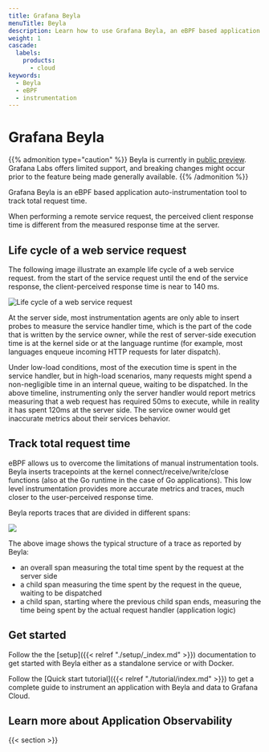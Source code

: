 ```yaml
---
title: Grafana Beyla
menuTitle: Beyla
description: Learn how to use Grafana Beyla, an eBPF based application auto-instrumentation tool.
weight: 1
cascade:
  labels:
    products:
      - cloud
keywords:
  - Beyla
  - eBPF
  - instrumentation
---
```


# Grafana Beyla

{{% admonition type="caution" %}}
Beyla is currently in [public preview](/docs/release-life-cycle/). Grafana Labs offers limited support, and breaking changes might occur prior to the feature being made generally available.
{{% /admonition %}}

Grafana Beyla is an eBPF based application auto-instrumentation tool to track total request time.

When performing a remote service request, the perceived client response time is different from the measured response time at the server.

## Life cycle of a web service request

The following image illustrate an example life cycle of a web service request. from the start of the service request until the end of the service response, the client-perceived response time is near to 140 ms.

![Life cycle of a web service request](https://grafana.com/media/docs/grafana-cloud/beyla/req-life-cycle_2.png)

At the server side, most instrumentation agents are only able to insert probes to measure the service handler time, which is the part of the code that is written by the service owner, while the rest of server-side execution time is at the kernel side or at the language runtime (for example, most languages enqueue incoming HTTP requests for later dispatch).

Under low-load conditions, most of the execution time is spent in the service handler, but in high-load scenarios, many requests might spend a non-negligible time in an internal queue, waiting to be dispatched. In the above timeline, instrumenting only the server handler would report metrics measuring that a web request has required 50ms to execute, while in reality it has spent 120ms at the server side. The service owner would get inaccurate metrics about their services behavior.

## Track total request time

eBPF allows us to overcome the limitations of manual instrumentation tools. Beyla inserts tracepoints at the kernel connect/receive/write/close functions (also at the Go runtime in the case of Go applications). This low level instrumentation provides more accurate metrics and traces, much closer to the user-perceived response time.

Beyla reports traces that are divided in different spans:

![](https://grafana.com/media/docs/grafana-cloud/beyla/server-side-trace.png)

The above image shows the typical structure of a trace as reported by Beyla:

- an overall span measuring the total time spent by the request at the server side
- a child span measuring the time spent by the request in the queue, waiting to be dispatched
- a child span, starting where the previous child span ends, measuring the time being spent by the actual request handler (application logic)

## Get started

Follow the the [setup]({{< relref "./setup/_index.md" >}}) documentation to get started with Beyla either as a standalone service or with Docker.

Follow the [Quick start tutorial]({{< relref "./tutorial/index.md" >}}) to get a complete guide to instrument an application with Beyla and data to Grafana Cloud.

## Learn more about Application Observability

{{< section >}}
